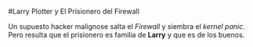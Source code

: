 #Larry Plotter y El Prisionero del Firewall

Un supuesto hacker malignose salta el *Firewall* y siembra el *kernel panic*.
Pero resulta que el prisionero es familia de **Larry** y que es de los buenos.
